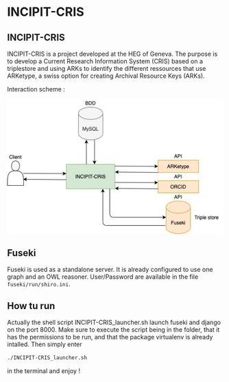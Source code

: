 # INCIPIT-CRIS

## INCIPIT-CRIS

INCIPIT-CRIS is a project developed at the HEG of Geneva. The purpose is to develop a Current Research Information System (CRIS) based on a triplestore and using ARKs to identify the different ressources that use ARKetype, a swiss option for creating Archival Resource Keys (ARKs).

Interaction scheme :

![alt text](INCIPIT-CRIS_Interactions.jpg "Logo Title Text 1")

## Fuseki

Fuseki is used as a standalone server. It is already configured to use one graph and an OWL reasoner.
User/Password are available in the file `fuseki/run/shiro.ini`.

## How tu run

Actually the shell script INCIPIT-CRIS_launcher.sh launch fuseki and django on the port 8000. Make sure to execute the script being in the folder, that it has the permissions to be run, and that the package virtualenv is already intalled. Then simply enter 

```bash
./INCIPIT-CRIS_launcher.sh
```

in the terminal and enjoy !

